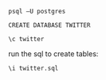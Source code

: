 ```
psql –U postgres

CREATE DATABASE TWITTER

\c twitter
```

run the sql to create tables:

```
\i twitter.sql
```